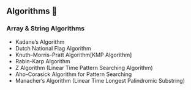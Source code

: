 ## Algorithms 🚀
### Array & String Algorithms
- Kadane’s Algorithm
- Dutch National Flag Algorithm
- Knuth–Morris–Pratt Algorithm[KMP Algorithm]
- Rabin-Karp Algorithm
- Z Algorithm (Linear Time Pattern Searching Algorithm)
- Aho-Corasick Algorithm for Pattern Searching
- Manacher’s Algorithm (Linear Time Longest Palindromic Substring)
